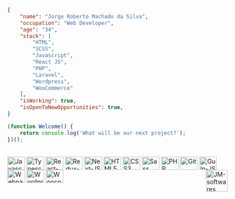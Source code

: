 
```json
{
    "name": "Jorge Roberto Machado da Silva",
    "occupation": "Web Developer",
    "age": "34",
    "stack": [
        "HTML",
        "SCSS",
        "Javascript",
        "React JS",
        "PHP",
        "Laravel",
        "Wordpress",
        "WooCommerce"
    ],
    "isWorking": true,
    "isOpenToNewOpportunities": true,
}

```

```javascript
(function Welcome() {
    return console.log('What will be our next project?');
})();

```

<div style="display: inline_block"><br>
  <img align="center" alt="Javascript" height="30" width="40" src="https://cdn.jsdelivr.net/gh/devicons/devicon/icons/javascript/javascript-plain.svg">
  <img align="center" alt="Typescript" height="30" width="40" src="https://cdn.jsdelivr.net/gh/devicons/devicon/icons/typescript/typescript-plain.svg">
  <img align="center" alt="React-JS" height="30" width="40" src="https://cdn.jsdelivr.net/gh/devicons/devicon/icons/react/react-original.svg">
  <img align="center" alt="Redux-Flux" height="30" width="40" src="https://cdn.jsdelivr.net/gh/devicons/devicon/icons/redux/redux-original.svg">
  <img align="center" alt="Next-JS" height="30" width="40" src="https://cdn.jsdelivr.net/gh/devicons/devicon/icons/nextjs/nextjs-original.svg">
  <img align="center" alt="HTML5" height="30" width="40" src="https://cdn.jsdelivr.net/gh/devicons/devicon/icons/html5/html5-original.svg">
  <img align="center" alt="CSS3" height="30" width="40" src="https://cdn.jsdelivr.net/gh/devicons/devicon/icons/css3/css3-original.svg">
  <img align="center" alt="Sass" height="30" width="40" src="https://cdn.jsdelivr.net/gh/devicons/devicon/icons/sass/sass-original.svg">
  <img align="center" alt="PHP" height="30" width="40" src="https://cdn.jsdelivr.net/gh/devicons/devicon/icons/php/php-original.svg">
  <img align="center" alt="Git" height="30" width="40" src="https://cdn.jsdelivr.net/gh/devicons/devicon/icons/git/git-original.svg">
  <img align="center" alt="Gulp-JS" height="30" width="40" src="https://cdn.jsdelivr.net/gh/devicons/devicon/icons/gimp/gimp-original.svg">
  <img align="center" alt="Webpack" height="30" width="40" src="https://cdn.jsdelivr.net/gh/devicons/devicon/icons/webpack/webpack-original.svg">
  <img align="center" alt="Wordpress" height="30" width="40" src="https://cdn.jsdelivr.net/gh/devicons/devicon/icons/wordpress/wordpress-original.svg">
  <img align="center" alt="Woocommerce" height="30" width="40" src="https://cdn.jsdelivr.net/gh/devicons/devicon/icons/woocommerce/woocommerce-original.svg">
  
  <!-- align image on the right -->
  <img align="right" alt="JM-softwares" height="50" src="https://jmsoftwares.com.br/wp-content/uploads/2021/04/LogoMakr-8HCHEv.png">
</div>
